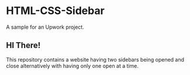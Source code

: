 # HTML-CSS-Sidebar
A sample for an Upwork project.

## HI There!
This repository contains a website having two sidebars being opened and close alternatively with having only one open at a time.
